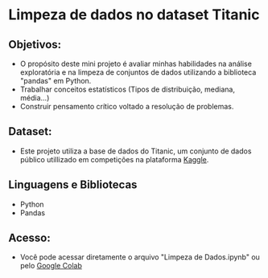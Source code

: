 # Limpeza de dados no dataset Titanic

## Objetivos:
* O propósito deste mini projeto é avaliar minhas habilidades na análise exploratória e na limpeza de conjuntos de dados utilizando a biblioteca "pandas" em Python.
* Trabalhar conceitos estatísticos (Tipos de distribuição, mediana, média...)
* Construir pensamento crítico voltado a resolução de problemas.

## Dataset:
*  Este projeto utiliza a base de dados do Titanic, um conjunto de dados público utillizado em competições na plataforma <a href="https://www.kaggle.com/datasets/yasserh/titanic-dataset/data">Kaggle</a>.

## Linguagens e Bibliotecas
* Python
* Pandas

## Acesso:
* Você pode acessar diretamente o arquivo "Limpeza de Dados.ipynb" ou pelo <a href="https://colab.research.google.com/drive/1BPfS3Nuls6H45weSLraaZQJGX0t0dH0M?usp=sharing">Google Colab</a>
